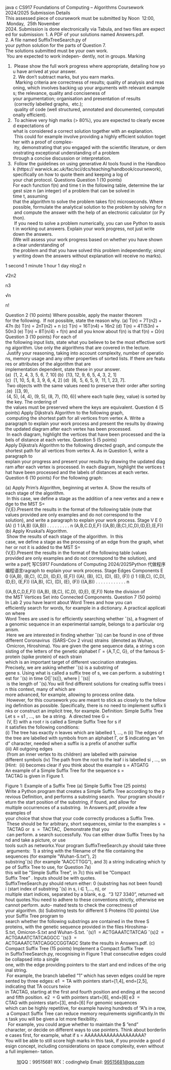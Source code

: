 java c
CS917 Foundations of Computing 
– Algorithms Coursework 
2024/2025
Submission Details This assessed piece of coursework must be submitted by Noon  12:00,  Monday,  25th November 2024. Submission is done electronically via Tabula, and two files are expected for submission:
1. A PDF of your solutions named Answers.pdf.
2. A file named SuffixTreeSearch.py of your python solution for the parts of Question 7.
The solutions submitted must be your own work.  You are expected to work indepen- dently, not in groups.
Marking 
1.  Please show the full work progress where appropriate, detailing how you have arrived at your answer.
2. We don’t subtract marks, but you earn marks.   Marking criteria are correctness of results; quality of analysis and reasoning, which involves backing up your arguments with relevant examples; the relevance, quality and conciseness of your argumentation; organisation and presentation of results  (correctly labelled graphs,  etc.);  quality of code (well structured, annotated and documented, computationally efficient).
3.  To achieve very high marks (> 80%), you are expected to clearly exceed expectations of what is considered a correct solution together with an explanation.  This could for example involve providing a highly efficient solution together with a proof of complex- ity, demonstrating that you engaged with the scientific literature, or demonstrating exceptional understanding of a problem through a concise discussion or interpretation.
4.  Follow the guidelines on using generative AI tools found in the Handbook (https:// warwick.ac.uk/fac/sci/dcs/teaching/handbook/coursework), specifically on how to quote them and keeping a log of your chat protocol.
Questions 
Question 1 (10 points) For each function f(n) and time t in the following table, determine the largest size n (an integer) of a problem that can be solved in time t, assuming that the algorithm to solve the problem takes f(n) microseconds. Where possible, formulate the analytical solution to the problem by solving for n and compute the answer with the help of an electronic calculator (or Python).  If you need to solve a problem numerically, you can use Python to assist in working out answers. Explain your work progress, not just write down the answers. (We will assess your work progress based on whether you have shown a clear understanding of the problem and that you have solved this problem independently; simply writing down the answers without explanation will receive no marks).

1 second 
1 minute 
1 hour 
1 day 
nlog2 n 




√2n2 




n3 




√n 




n! 




Question 2 (10 points) 
Where possible, apply the master theorem for the following.  If not possible, state the reason why.
(a) T(n) = 7T(n2) + 47n
(b) T(n) = 2nT(n2) + n
(c) T(n) = 16T(n4) + 16n2
(d) T(n) = 4T(53n) + 50n3
(e) T(n) = 8T(n/4) + f(n) and all you know about f(n) is that f(n) = Ω(n)
Question 3 (10 points) For each of the following input lists, state what you believe to be the most effective sorting algorithm. Use only the algorithms that are covered in the lecture.  Justify your reasoning, taking into account complexity, number of operations, memory usage and any other properties of sorted lists. If there are features or attributes of the algorithm that are implementation dependent, state these in your answer.
(a)  [1, 2, 4, 3, 5, 6, 7, 10]
(b)  [13, 12, 9, 6, 5, 4, 3, 2, 1]
(c)  [1, 10, 5, 8, 3, 9, 6, 4, 2]
(d)  [6,  5, 6, 5, 9,  11, 1, 23, 7].  Two objects with the same values need to preserve their order after sorting.(e)  [(3, 9),  (4, 5), (4, 4), (9, 5), (8, 7), (10, 6)] where each tuple (key, value) is sorted by the key. The ordering of the values must be preserved where the keys are equivalent.
Question 4 (5 points) 
Apply Dijkstra’s Algorithm to the following graph,  computing the shortest path for all vertices from vertex A.
Write a paragraph to explain your work process and present the results by drawing the updated diagram after each vertex has been processed.  In each diagram, highlight the vertices that have been processed and the labels of distance at each vertex.
Question 5 (5 points) 
Apply Dijkstra’s Algorithm to the following directed graph, and compute the shortest path for all vertices from vertex A.
As in Question 5, write a paragraph to explain your progress and present your results by drawing the updated diagram after each vertex is processed. In each diagram, highlight the vertices that have been processed and the labels of distances at each vertex.
Question 6 (10 points) 
For the following graph:

(a) Apply Prim’s Algorithm, beginning at vertex A. Show the results of each stage of the algorithm.  In this case, we define a stage as the addition of a new vertex and a new edge to the MST S={V,E}.Present the results in the format of the following table (note that values provided are only examples and do not correspond to the solution), and write a paragraph to explain your work process.
Stage 
V 
E 
0 
(A) 
() 
1 
(A,B) 
((A,B)) 
. 
. 
. 
. 
. 
. 
. 
. 
. 
n 
(A,B,C.D,E,F) 
((A,B),(B,C),(C,D),(D,E),(E,F)) 
(b) Apply Kruskal’s Algorithm.  Show the results of each stage of the algorithm.  In this case, we define a stage as the processing of an edge from the graph, whether or not it is added to the MST S={V,E}.Present the results in the format of the following table (values provided are only examples and do not correspond to the solution), and write a pa代 写CS917 Foundations of Computing 2024/2025Python
代做程序编程语言ragraph to explain your work process.
Stage 
Edges 
Components 
E 
0 
((A,B), (B,C), (C,D), 
(D,E), (E,F)) 
((A), (B), (C), (D), (E), (F)) 
() 
1 
((B,C), (C,D), (D,E), 
(E,F)) 
((A,B), (C), (D), (E), (F)) 
((A,B)) 
. 
. 
. 
. 
. 
. 
. 
. 
. 
. 
. 
. 
n 

((A,B,C,D,E,F)) 
((A,B), (B,C), (C,D), 
(D,E), (E,F)) 
Note the division of the MST Vertices Set into Connected Components.
Question 7 (50 points) In Lab 2 you have learnt about Word Trees and how you can efficiently search for words, for example in a dictionary. A practical application where Word Trees are used is for efficiently searching whether ˆ(s), a fragment of a genomic sequence in an experimental sample, belongs to a particular organism.  Here we are interested in finding whether ˆ(s) can be found in one of three different Coronavirus  (SARS-Cov 2 virus) strains  (denoted as Wuhan,  Omicron, Hiroshima). You are given the gene sequence data, a string s consisting of the letters of the genetic alphabet Γ = {A,T,C, G}, of the famous S-protein (spike protein) of each strain which is an important target of different vaccination strategies.
Precisely, we are asking whether ˆ(s) is a substring of gene s. Using what is called a suffix tree of s, we can perform. a substring test for ˆ(s) in time O(|ˆ(s)|), where | ˆ(s)| is the length of ˆ(s).You will find different solutions for creating suffix trees in this context, many of which are more advanced, for example, allowing to process online data.  However, for this coursework you are meant to stick as closely to the following definition as possible. Specifically, there is no need to implement suffix links or construct an implicit tree, for example.
Definition: Simple Suffix Tree 
Let s = s1 , ..., sn  be a string.  A directed tree G =  (V, E) with a root r is called a Simple Suffix Tree for s if it satisfies the following conditions:
(i) The tree has exactly n leaves which are labelled 1, ..., n
(ii) The edges of the tree are labelled with symbols from an alphabet Γ, or $ indicating an “end” character, needed when a suffix is a prefix of another suffix
(iii) All outgoing edges  (from an inner vertex to its children) are labelled with pairwise different symbols
(iv) The path from the root to the leaf i is labelled si , ..., sn
[Hint:  (ii) becomes clear if you think about the example s = ATGATG
An example of a Simple Suffix Tree for the sequence s = TACTAG is given in Figure 1. 

Figure 1: Example of a Suffix Tree
(a) Simple Suffix Tree (25 points) Write a Python program that creates a Simple Suffix Tree according to the previous Definition, and performs a substring search.  Your program should return the start position of the substring, if found, and allow for multiple occurrences of a substring.  In Answers.pdf, provide a few examples of your choice that show that your code correctly produces a Suffix Tree.  These should be for arbitrary, short sequences, similar to the examples s  =  TACTAG or  s  =  TACTAC,  Demonstrate that you  can perform. a search successfully. You can either draw Suffix Trees by hand and take a picture, or use tools such as networkx.Your program SuffixTreeSearch.py should take three arguments:  1) a string with the filename of the file containing the sequences (for example ”Wuhan-S.txt”), 2) substringˆ(s) (for example ”AACCTTGG”), and 3) a string indicating which type of Suffix Tree to use, for Question 7a) this will be ”Simple Suffix Tree”, in 7c) this will be ”Compact Suffix Tree” . Inputs should be with quotes.
SuffixTreeSearch.py should return either: 0 (substring has not been found)
i (start index of substring ˆ(s) in s, i ∈ 1,..., n), or
multiple start indices, separated by a blank, e.g.  ”3 127 3340”, returned without quotes.You need to adhere to these conventions strictly, otherwise we cannot perform. auto-
mated tests to check the correctness of your algorithm.
(b) Substring tests for different S Proteins (10 points) Use your Suffix Tree program to search whether the following substrings are contained in the three S proteins, with the genetic sequence provided in the files Hiroshima-S.txt, Omicron-S.txt and Wuhan-S.txt.
ˆ(s)1  = ACTGAAATCTATCAG
ˆ(s)2  = ACTGAAATCTATCAGGCC
ˆ(s)3  = ACTGAAATCTATCAGGCCGGTAGC State the results in Answers.pdf.
(c) Compact Suffix Tree (15 points) Implement a Compact Suffix Tree in SuffixTreeSearch.py, recognising in Figure 1 that consecutive edges could be collapsed into a single one, with the edge providing pointers to the start and end indices of the original string.  For example, the branch labelled ”1” which has seven edges could be represented by three edges:
e1  = TA with pointers start=[1,4], end=[2,5], indicating that TA occurs twice in TACTAG, starting at the first and fourth position and ending at the second and fifth position.
e2  = G with pointers start=[6], end=[6]
e3  = CTAG with pointers start=[3], end=[6]
For genomic sequences which can be highly repetitive, for example having hundreds of ”A”s in a row, a Compact Suffix Tree can reduce memory requirements significantly.In this task you will be given a lot more flexibility.   For example, you could argue whether to maintain the $ ”end” character, or decide on different ways to use pointers. Think about borderline cases first, for example, what if s = AAAAAAAAAAAAAAAAAAA?You will be able to still score high marks in this task, if you provide a good design concept, including considerations on space complexity, even without a full implemen- tation.

         
加QQ：99515681  WX：codinghelp  Email: 99515681@qq.com
